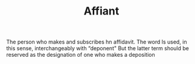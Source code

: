 ---
title: Affiant
permalink: "/definitions/affiant.html"
body: The person who makes and subscribes hn affidavit. The word ls used, in this
  sense, interchangeably with “deponent" But the latter term should be reserved as
  the designation of one who makes a deposition
published_at: '2018-07-07'
layout: post
---